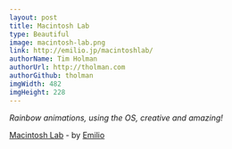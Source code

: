 ```yaml
---
layout: post
title: Macintosh Lab
type: Beautiful
image: macintosh-lab.png
link: http://emilio.jp/macintoshlab/
authorName: Tim Holman
authorUrl: http://tholman.com
authorGithub: tholman
imgWidth: 482
imgHeight: 228
---
```


_Rainbow animations, using the OS, creative and amazing!_

[Macintosh Lab](http://emilio.jp/macintoshlab/) - by [Emilio](http://emilio.jp/)
